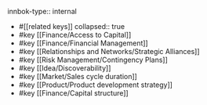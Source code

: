 innbok-type:: internal
- #[[related keys]]
collapsed:: true
- #key [[Finance/Access to Capital]]
- #key [[Finance/Financial Management]]
- #key [[Relationships and Networks/Strategic Alliances]]
- #key [[Risk Management/Contingency Plans]]
- #key [[Idea/Discoverability]]
- #key [[Market/Sales cycle duration]]
- #key [[Product/Product development strategy]]
- #key [[Finance/Capital structure]]














